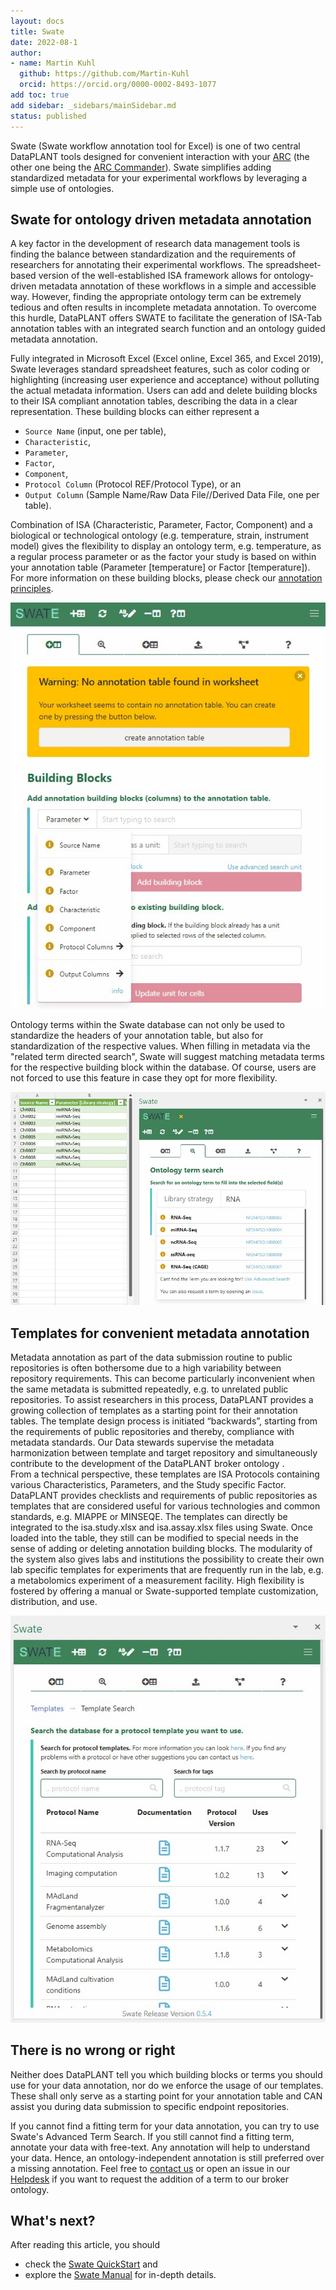 ```yaml
---
layout: docs
title: Swate
date: 2022-08-1
author:
- name: Martin Kuhl
  github: https://github.com/Martin-Kuhl
  orcid: https://orcid.org/0000-0002-8493-1077
add toc: true
add sidebar: _sidebars/mainSidebar.md
status: published
---
```


Swate (Swate workflow annotation tool for Excel) is one of two central DataPLANT tools designed for convenient interaction with your [ARC][kb-AnnotatedResearchContext] (the other one being the [ARC Commander][kb-ArcCommander]).
Swate simplifies adding standardized metadata for your experimental workflows by leveraging a simple use of ontologies. <!-- link to ontology --> 


## Swate for ontology driven metadata annotation
A key factor in the development of research data management tools is finding the balance between standardization and the requirements of researchers for annotating their experimental workflows. The spreadsheet-based version of the well-established ISA framework allows for ontology-driven metadata annotation of these workflows in a simple and accessible way. However, finding the appropriate ontology term can be extremely tedious and often results in incomplete metadata annotation. To overcome this hurdle, DataPLANT offers SWATE to facilitate the generation of ISA-Tab annotation tables with an integrated search function and an ontology guided metadata annotation. 

Fully integrated in Microsoft Excel (Excel online, Excel 365, and Excel 2019), Swate leverages standard spreadsheet features, such as color coding or highlighting (increasing user experience and acceptance) without polluting the actual metadata information. Users can add and delete building blocks to their ISA compliant annotation tables, describing the data in a clear representation. These building blocks can either represent a 
- `Source Name` (input, one per table), 
- `Characteristic`, 
- `Parameter`, 
- `Factor`, 
- `Component`, 
- `Protocol Column` (Protocol REF/Protocol Type), or an
- `Output Column` (Sample Name/Raw Data File//Derived Data File, one per table).  

Combination of ISA (Characteristic, Parameter, Factor, Component) and a biological or technological ontology (e.g. temperature, strain, instrument model) gives the flexibility to display an ontology term, e.g. temperature, as a regular process parameter or as the factor your study is based on within your annotation table (Parameter [temperature] or Factor [temperature]). For more information on these building blocks, please check our [annotation principles](https://nfdi4plants.github.io/AnnotationPrinciples/). 


![Building Blocks](./../img/Swate_BuildingBlocks.jpg)

Ontology terms within the Swate database can not only be used to standardize the headers of your annotation table, but also for standardization of the respective values. When filling in metadata via the "related term directed search", Swate will suggest matching metadata terms for the respective building block within the database. Of course, users are not forced to use this feature in case they opt for more flexibility.

![TermRelatedSearch](./../img/Swate_TermRelatedSearch.jpg)

## Templates for convenient metadata annotation
Metadata annotation as part of the data submission routine to public repositories is often bothersome due to a high variability between repository requirements. This can become particularly inconvenient when the same metadata is submitted repeatedly, e.g. to unrelated public repositories. To assist researchers in this process, DataPLANT provides a growing collection of templates as a starting point for their annotation tables. The template design process is initiated “backwards”, starting from the requirements of public repositories and thereby, compliance with metadata standards. Our Data stewards supervise the metadata harmonization between template and target repository and simultaneously contribute to the development of the DataPLANT broker ontology <!-- linkt to DPBO-->.  
From a technical perspective, these templates are ISA Protocols containing various Characteristics, Parameters, and the Study specific Factor. DataPLANT provides checklists and requirements of public repositories as templates that are considered useful for various technologies and common standards, e.g. MIAPPE or MINSEQE. The templates can directly be integrated to the isa.study.xlsx and isa.assay.xlsx files using Swate. Once loaded into the table, they still can be modified to special needs in the sense of adding or deleting annotation building blocks. The modularity of the system also gives labs and institutions the possibility to create their own lab specific templates for experiments that are frequently run in the lab, e.g. a metabolomics experiment of a measurement facility. High flexibility is fostered by offering a manual or Swate-supported template customization, distribution, and use.

![SwateTemplates](./../img/Swate_Templates.jpg)

## There is no wrong or right
Neither does DataPLANT tell you which building blocks or terms you should use for your data annotation, nor do we enforce the usage of our templates. These shall only serve as a starting point for your annotation table and CAN assist you during data submission to specific endpoint repositories.

If you cannot find a fitting term for your data annotation, you can try to use Swate's Advanced Term Search. If you still cannot find a fitting term, annotate your data with free-text. Any annotation will help to understand your data. Hence, an ontology-independent annotation is still preferred over a missing annotation. Feel free to <a href="javascript:location='mailto:\u0069\u006e\u0066\u006f\u0040\u006e\u0066\u0064\u0069\u0034\u0070\u006c\u0061\u006e\u0074\u0073\u002e\u006f\u0072\u0067';void 0">contact us</a> or open an issue in our [Helpdesk](<https://helpdesk.nfdi4plants.org>) if you want to request the addition of a term to our broker ontology. 


## What's next?
After reading this article, you should 

- check the [Swate QuickStart][kb-swate_QuickStart] and
- explore the [Swate Manual][kb-SwateManual] for in-depth details.

<!-- Links to DataPLANT knowledge base (kb-) -->

<!-- kb-Fundamentals -->

[kb-DataManagementPlan]: ../fundamentals/DataManagementPlan.html "Data Management Plan"
[kb-DataPublications]: ../fundamentals/DataPublications.html "Data Publication"
[kb-DataSharing]: ../fundamentals/DataSharing.html "Data Sharing"
[kb-FairDataPrinciples]: ../fundamentals/FairDataPrinciples.html "FAIR Data principles"
[kb-Metadata]: ../fundamentals/Metadata.html "Metadata"
[kb-PersistentIdentifiers]: ../fundamentals/PersistentIdentifiers.html "Persistent Identifiers"
[kb-PublicDataRepositories]: ../fundamentals/PublicDataRepositories.html "Repositories"
[kb-ResearchDataManagement]: ../fundamentals/ResearchDataManagement.html "Research Data Management"
[kb-VersionControlGit]: ../fundamentals/VersionControlGit.html "Version Control and Git"
[kb-SwateManual]: ../SwateManual/index.html "Swate Manual"

<!-- kb-Implementation -->
[kb-AnnotatedResearchContext]: ../implementation/AnnotatedResearchContext.html "Annotated Research Context"
[kb-DataHub]: ../implementation/DataHub.html "DataPLANT DataHUB"
[kb-ArcCommander]: ../implementation/ArcCommander.html "ARC Commander"

<!-- kb-Tutorials -->
[kb-swate_QuickStart]: ../guides/swate_QuickStart.html "Swate QuickStart"

<!-- Links to DataPLANT Homepage (hp-) -->

[hp-Registration]: <https://register.nfdi4plants.org/> "DataPLANT Registration"
[hp-DataHUB]: <https://git.nfdi4plants.org> "DataPLANT DataHUB"
[hp-HelpDesk]: <https://helpdesk.nfdi4plants.org> "DataPLANT Help Desk"

<!-- Links to DataPLANT GitHub (gh-) -->

[gh-DataPlant]: <https://github.com/nfdi4plants/> "GitHub DataPLANT"
[gh-ArcSpecs]: <https://github.com/nfdi4plants/ARC-specification/> "ARC specifications"
[gh-ArcCommander]: <https://github.com/nfdi4plants/arcCommander/> "ArcCommander"
[kb-ArcCommander-Manual]: ../ArcCommanderManual/index.html "ARC Commander Manual"
[gh-Swate]: <https://github.com/nfdi4plants/Swate/> "GitHub Swate"

<!-- Links to external (ext-) sources -->